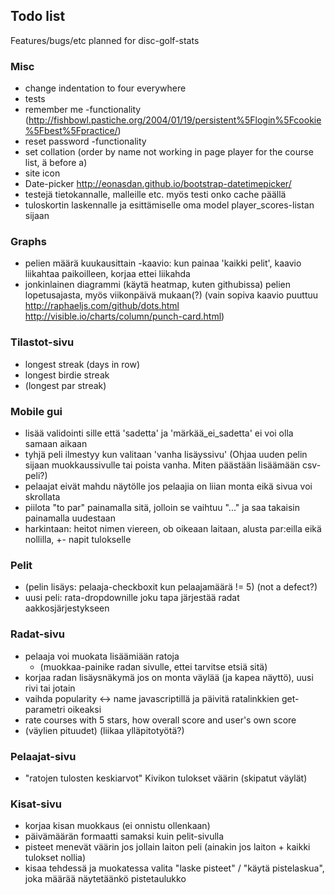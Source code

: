 ## Todo list

Features/bugs/etc planned for disc-golf-stats

### Misc

* change indentation to four everywhere
* tests
* remember me -functionality (http://fishbowl.pastiche.org/2004/01/19/persistent%5Flogin%5Fcookie%5Fbest%5Fpractice/)
* reset password -functionality
* set collation (order by name not working in page player for the course list, ä before a)
* site icon
* Date-picker http://eonasdan.github.io/bootstrap-datetimepicker/
* testejä tietokannalle, malleille etc. myös testi onko cache päällä
* tuloskortin laskennalle ja esittämiselle oma model player_scores-listan sijaan

### Graphs

* pelien määrä kuukausittain -kaavio: kun painaa 'kaikki pelit', kaavio liikahtaa paikoilleen, korjaa ettei liikahda
* jonkinlainen diagrammi (käytä heatmap, kuten githubissa) pelien lopetusajasta, myös viikonpäivä mukaan(?) (vain sopiva kaavio puuttuu http://raphaeljs.com/github/dots.html http://visible.io/charts/column/punch-card.html)

### Tilastot-sivu

* longest streak (days in row)
* longest birdie streak
* (longest par streak)

### Mobile gui

* lisää validointi sille että 'sadetta' ja 'märkää_ei_sadetta' ei voi olla samaan aikaan
* tyhjä peli ilmestyy kun valitaan 'vanha lisäyssivu' (Ohjaa uuden pelin sijaan muokkaussivulle tai poista vanha. Miten päästään lisäämään csv-peli?)
* pelaajat eivät mahdu näytölle jos pelaajia on liian monta eikä sivua voi skrollata
* piilota "to par" painamalla sitä, jolloin se vaihtuu "..." ja saa takaisin painamalla uudestaan
* harkintaan: heitot nimen viereen, ob oikeaan laitaan, alusta par:eilla eikä nollilla, +- napit tulokselle

### Pelit

* (pelin lisäys: pelaaja-checkboxit kun pelaajamäärä != 5) (not a defect?)
* uusi peli: rata-dropdownille joku tapa järjestää radat aakkosjärjestykseen

### Radat-sivu

* pelaaja voi muokata lisäämiään ratoja
    * (muokkaa-painike radan sivulle, ettei tarvitse etsiä sitä)
* korjaa radan lisäysnäkymä jos on monta väylää (ja kapea näyttö), uusi rivi tai jotain
* vaihda popularity <-> name javascriptillä ja päivitä ratalinkkien get-parametri oikeaksi
* rate courses with 5 stars, how overall score and user's own score
* (väylien pituudet) (liikaa ylläpitotyötä?)

### Pelaajat-sivu

* "ratojen tulosten keskiarvot" Kivikon tulokset väärin (skipatut väylät)

### Kisat-sivu

* korjaa kisan muokkaus (ei onnistu ollenkaan)
* päivämäärän formaatti samaksi kuin pelit-sivulla
* pisteet menevät väärin jos jollain laiton peli (ainakin jos laiton + kaikki tulokset nollia)
* kisaa tehdessä ja muokatessa valita "laske pisteet" / "käytä pistelaskua", joka määrää näytetäänkö pistetaulukko

